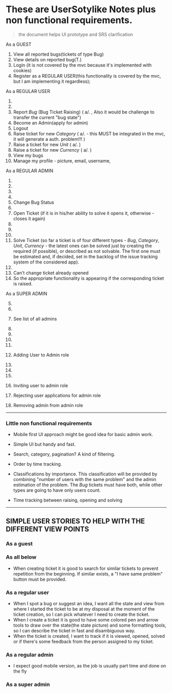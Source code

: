 # These are UserSotylike Notes plus non functional requirements.
> the document helps UI prototype and SRS clarification


As a GUEST 

1. View all reported bugs(tickets of type Bug)
2. View details on reported bug(T.)
3. Login (it is not covered by the mvc because it's implemented with cookies)
4. Register as a REGULAR USER(this functionality is covered by the mvc, 
but I am implementing it regardless);


As a REGULAR USER

1. 
2.  
5. Report *Bug* (Bug Ticket Raising) ( a/. , Also it would be challenge to transfer the current "bug state")
6. Become an Admin(apply for admin)
7. Logout
10. Raise ticket for new *Category* ( a/. - this MUST be integrated in the mvc, it will generate a auth. problem!!! )
16. Raise a ticket for new *Unit* ( a/. )
17. Raise a ticket for new *Currency*  ( a/. )
12. View my bugs
15. Manage my profile - picture, email, username, 

As a REGULAR ADMIN

1. 
2. 
5. 
7. 
8. Change Bug Status
10. 
11. Open Ticket (if it is in his/her ability to solve it opens it, otherwise - closes it again)
16. 
17. 
12. 
13. Solve Ticket (so far a ticket is of four different types - *Bug*, *Category*, *Unit*, *Currency* - the latest ones can be solved just by creating
the required (if possible), or described as not solvable. The first one must be estimated and, if decided, set in the backlog of the issue tracking system of the considered app).
15. 
18. Can't change ticket already opened 
23. So the appropriate functionality is appearing if the corresponding ticket is raised.

As a SUPER ADMIN

5. 
8. 
9. See list of all admins
10. 
11. 
12.  
13. 
14. Adding User to Admin role
15. 
16. 
17. 

19. Inviting user to admin role
20. Rejecting user applications for admin role 
21. Removing admin from admin role

****
### Little non functional requirements

- Mobile first UI approach might be good idea for basic admin work.

- Simple UI but handy and fast.

- Search, category, pagination? A kind of filtering.
- Order by time tracking.

- Classifications by importance. This classification will be provided by
combining "number of users with the same problem" and the admin estimation of the problem. The *Bug* tickets must have both, while other types are going to have only users count.

- Time tracking between raising, opening and solving


****
## SIMPLE USER STORIES TO HELP WITH THE DIFFERENT VIEW POINTS

### As a guest 

### As all below

- When creating ticket it is good to search for similar tickets to prevent repetition from the beginning. If similar exists, a "I have same problem" button must be provided.

### As a regular user

- When I spot a bug or suggest an idea, I want all the state and view from where I started the ticket to be at my disposal at the moment
  of the ticket creation, so I can pick whatever I need to create the ticket.
- When I create a ticket it is good to have some colored pen and arrow tools to draw over the state(the state picture) and some formatting tools, so I can describe the ticket in fast and disambiguous way.
- When the ticket is created, I want to track if it is viewed, opened, solved or if there's some feedback from the person assigned to my ticket.



### As a regular admin

- I expect good mobile version, as the job is usually part time and done on the fly

### As a super admin
